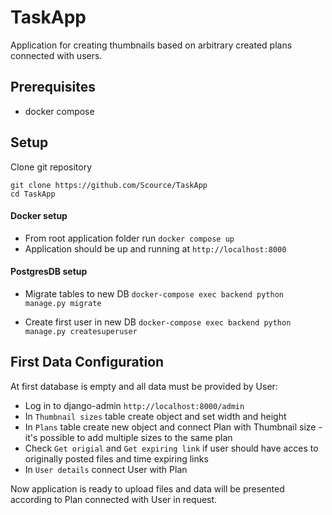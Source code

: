 # TaskApp

Application for creating thumbnails based on arbitrary created plans connected with users.

## Prerequisites
* docker compose

## Setup
Clone git repository
```
git clone https://github.com/Scource/TaskApp
cd TaskApp
```

#### Docker setup

- From root application folder run `docker compose up`
- Application should be up and running at `http://localhost:8000`

#### PostgresDB setup

- Migrate tables to new DB
  `docker-compose exec backend python manage.py migrate`

- Create first user in new DB
  `docker-compose exec backend python manage.py createsuperuser`
  
## First Data Configuration
At first database is empty and all data must be provided by User:
- Log in to django-admin `http://localhost:8000/admin`
- In `Thumbnail sizes` table create object and set width and height
- In `Plans` table create new object and connect Plan with Thumbnail size -  it's possible to add multiple sizes to the same plan
- Check `Get origial` and `Get expiring link` if user should have acces to originally posted files and time expiring links
- In `User details` connect User with Plan

Now application is ready to upload files and data will be presented according to Plan connected with User in request.
